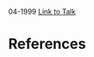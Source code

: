 

04-1999
[Link to Talk](https://www.churchofjesuschrist.org/study/general-conference/1999/04/sunday-afternoon-session?lang=eng)



# References
